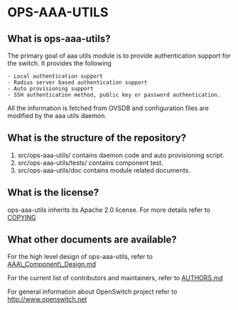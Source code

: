 OPS-AAA-UTILS
===========

What is ops-aaa-utils?
----------------
The primary goal of aaa utils module is to provide authentication support for the switch. It provides the following

	- Local authentication support
	- Radius server based authentication support
	- Auto provisioning support
	- SSH authentication method, public key or password authentication.

All the information is fetched from OVSDB and configuration files are modified by the aaa utils daemon.

What is the structure of the repository?
----------------------------------------

1. src/ops-aaa-utils/ contains daemon code and auto provisioning script.
2. src/ops-aaa-utils/tests/ contains component test.
3. src/ops-aaa-utils/doc contains module related documents.

What is the license?
--------------------
ops-aaa-utils inherits its Apache 2.0 license. For more details refer to [COPYING](http://www.apache.org/licenses/LICENSE-2.0)

What other documents are available?
-----------------------------------
For the high level design of ops-aaa-utils, refer to [AAA\\_Component\\_Design.md](DESIGN.md)

For the current list of contributors and maintainers, refer to [AUTHORS.md](AUTHORS.md)

For general information about OpenSwitch project refer to http://www.openswitch.net
